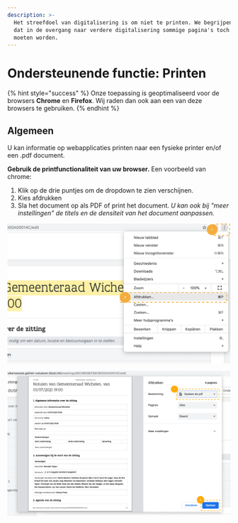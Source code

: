 ```yaml
---
description: >-
  Het streefdoel van digitalisering is om niet te printen. We begrijpen echter
  dat in de overgang naar verdere digitalisering sommige pagina's toch geprint
  moeten worden.
---
```


# Ondersteunende functie: Printen

{% hint style="success" %}
Onze toepassing is geoptimaliseerd voor de browsers **Chrome** en **Firefox**. Wij raden dan ook aan een van deze browsers te gebruiken.
{% endhint %}

## Algemeen

U kan informatie op webapplicaties printen naar een fysieke printer en/of een .pdf document.

**Gebruik de printfunctionaliteit van uw browser.** Een voorbeeld van chrome:

1. Klik op de drie puntjes om de dropdown te zien verschijnen.
2. Kies afdrukken
3. Sla het document op als PDF of print het document. _U kan ook bij "meer instellingen" de titels en de densiteit van het document aanpassen._

![Zoek het menu en druk op afdrukken.](../../.gitbook/assets/assets-gelinkt-notuleren-handleiding-mcouzvvpmpenrgrzkh8-mcownuci_fn0zewecbn-0.png)

![Sla op als PDF of print het document.](../../.gitbook/assets/assets-gelinkt-notuleren-handleiding-mcouzvvpmpenrgrzkh8-mcownud0z9q8lrjb61m-1.png)



